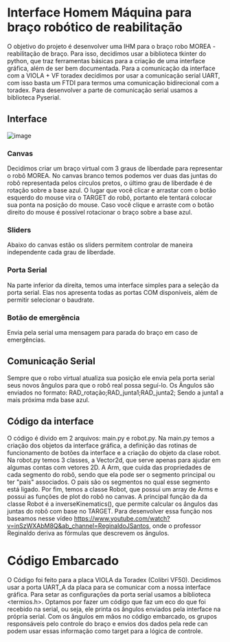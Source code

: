 # Interface Homem Máquina para braço robótico de reabilitação 
O objetivo do projeto é desenvolver uma IHM para o braço robo MOREA - reabilitação de braço. Para isso, decidimos usar a biblioteca tkinter do python, que traz ferramentas básicas para a criação de uma interface gráfica, além de ser bem documentada. 
Para a comunicação da interface com a VIOLA + VF toradex decidimos por usar a comunicação serial UART, com isso basta um FTDI para termos uma comunicação bidirecional com a toradex. Para desenvolver a parte de comunicação serial usamos a biblioteca Pyserial.

## Interface
![image](https://user-images.githubusercontent.com/48367584/127949050-b031c211-7965-47d7-a27e-602598497b58.png)
### Canvas
Decidimos criar um braço virtual com 3 graus de liberdade para representar o robô MOREA. 
No canvas branco temos podemos ver duas das juntas do robô representada pelos círculos pretos, o último grau de liberdade é de rotação sobre a base azul.
O lugar que você clicar e arrastar com o botão esquerdo do mouse vira o TARGET do robô, portanto ele tentará colocar sua ponta na posição do mouse.
Caso você clique e arraste com o botão direito do mouse é possível rotacionar o braço sobre a base azul.

### Sliders
Abaixo do canvas estão os sliders permitem controlar de maneira independente cada grau de liberdade.

### Porta Serial
Na parte inferior da direita, temos uma interface simples para a seleção da porta serial.
Elas nos apresenta todas as portas COM disponíveis, além de permitir selecionar o baudrate.

### Botão de emergência
Envia pela serial uma mensagem para parada do braço em caso de emergências.



## Comunicação Serial
Sempre que o robo virtual atualiza sua posição ele envia pela porta serial seus novos ângulos para que o robô real possa seguí-lo.
Os Ângulos são enviados no formato:
  RAD_rotação;RAD_junta1;RAD_junta2;
Sendo a junta1 a mais próxima mda base azul.



## Código da interface
O código é divido em 2 arquivos: main.py e robot.py.
Na main.py temos a criação dos objetos da interface gráfica, a definição das rotinas de funcionamento de botões da interface e a criação do objeto da clase robot.
Na robot.py temos 3 classes, a Vector2d, que serve apenas para ajudar em algumas contas com vetores 2D. A Arm, que cuida das propriedades de cada segmento do robô, sendo que ela pode ser o segmento principal ou ter "pais" associados. O pais são os segmentos no qual esse segmento está ligado.
Por fim, temos a classe Robot, que possui um array de Arms e possui as funções de plot do robô no canvas. A principal função da da classe Robot é a inverseKinematics(), que permite calcular os ângulos das juntas do robô com base no TARGET.
Para desenvolver essa função nos baseamos nesse vídeo https://www.youtube.com/watch?v=inSzWXAbM8Q&ab_channel=ReginaldoJSantos, onde o professor Reginaldo deriva as fórmulas que descrevem os ângulos.


# Código Embarcado
O Código foi feito para a placa VIOLA da Toradex (Colibri VF50). 
Decidimos usar a porta UART_A da placa para se comunicar com a nossa interface gráfica.
Para setar as configurações da porta serial usamos a biblioteca <termios.h>.
Optamos por fazer um código que faz um eco do que foi recebido na serial, ou seja, ele printa os ângulos enviados pela interface na própria serial. Com os ângulos em mãos no código embarcado, os grupos responsáveis pelo controle do braço e envios dos dados pela rede can podem usar essas informação como target para a lógica de controle.

